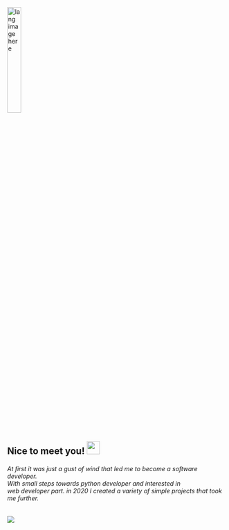 <div align="left">
<img width=25%" src="https://github.com/alansmathew/alansmathew/raw/master/lang.gif" alt="lang image here" />
<h2>Nice to meet you! <img src="https://media.giphy.com/media/hvRJCLFzcasrR4ia7z/giphy.gif" width="30px"></h2>

<h6>At first it was just a gust of wind that led me to become a software developer. <br> With small steps towards python developer and interested in <br>web developer part. in 2020 I created a variety of simple projects that took me further.</h6>
  
</div>
<img src="https://github-readme-stats.vercel.app/api?username=sebastianxae&show_icons=true">


